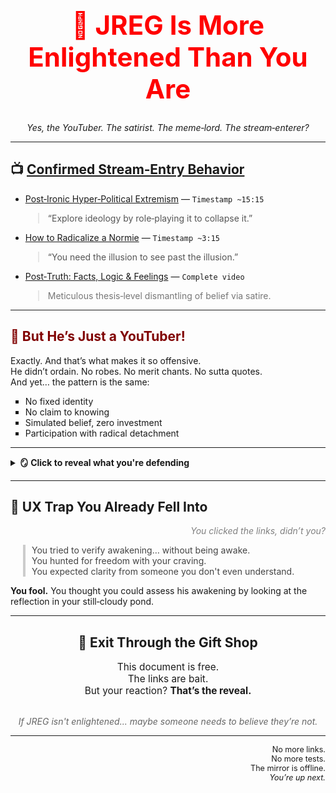 <!-- JREG Is More Enlightened Than You Are -->

<h1 align="center" style="color:red; font-size:3em;">📡 JREG Is More Enlightened Than You Are</h1>

<p align="center"><em>Yes, the YouTuber. The satirist. The meme‑lord. The stream‑enterer?</em></p>

<hr>

<h2>📺 <u>Confirmed Stream‑Entry Behavior</u></h2>

<ul>
  <li><a href="https://www.youtube.com/watch?v=jhsUchBe3I0" target="_blank">Post‑Ironic Hyper‑Political Extremism</a> — <code>Timestamp ~15:15</code><br>
    <blockquote style="margin-left:20px; color:#555;">“Explore ideology by role‑playing it to collapse it.”</blockquote>
  </li>
  <li><a href="https://www.youtube.com/watch?v=P55t6eryY3g" target="_blank">How to Radicalize a Normie</a> — <code>Timestamp ~3:15</code><br>
    <blockquote style="margin-left:20px; color:#555;">“You need the illusion to see past the illusion.”</blockquote>
  </li>
  <li><a href="https://www.youtube.com/watch?v=J3irKjpQruI" target="_blank">Post‑Truth: Facts, Logic & Feelings</a> — <code>Complete video</code><br>
    <blockquote style="margin-left:20px; color:#777;">Meticulous thesis‑level dismantling of belief via satire.</blockquote>
  </li>
</ul>

<hr>

<h2 style="color:#800000;">💢 But He’s Just a YouTuber!</h2>

<p>Exactly. And that’s what makes it so offensive.<br>
He didn’t ordain. No robes. No merit chants. No sutta quotes.<br>
And yet… the pattern is the same:</p>

<ul style="list-style: square;">
  <li>No fixed identity</li>
  <li>No claim to knowing</li>
  <li>Simulated belief, zero investment</li>
  <li>Participation with radical detachment</li>
</ul>

<hr>

<details>
<summary><strong>🪞 Click to reveal what you're defending</strong></summary>
<p><br>
You didn’t want to awaken. You wanted to be the one who awakened.<br>
And now that persona got out‑meme’d by a satire channel.<br>
</p>
</details>

<hr>

<h2>🎣 UX Trap You Already Fell Into</h2>

<p style="font-style:italic; color:gray; text-align:right;">You clicked the links, didn’t you?</p>

<blockquote style="border-left: 4px solid #ccc; padding-left: 10px; margin-left: 20px; color:#444;">
You tried to verify awakening… without being awake.<br>
You hunted for freedom with your craving.<br>
You expected clarity from someone you don't even understand.<br>
</blockquote>

<p><strong>You fool.</strong>  
You thought you could assess his awakening  
by looking at the reflection in your still‑​cloudy pond.</p>

<hr>

<h2 align="center">🚪 Exit Through the Gift Shop</h2>

<div align="center" style="font-size:1.1em;">
This document is free.<br>
The links are bait.<br>
But your reaction? <strong>That’s the reveal.</strong>
</div>

<br>

<p align="center" style="color:#666; font-style:italic;">
If JREG isn't enlightened... maybe someone needs to believe they’re not.
</p>

<hr>

<p align="right" style="font-size:0.9em;">
No more links.<br>
No more tests.<br>
The mirror is offline.<br>
<i>You’re up next.</i>
</p>
